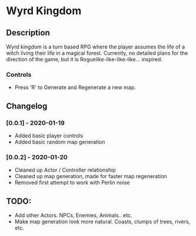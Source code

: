 # Wyrd Kingdom

## Description
Wyrd kingdom is a turn based RPG where the player assumes the life of a witch living their life in a magical forest. Currently, no detailed plans for the direction of the game, but it is Roguelike-like-like-like... inspired.

### Controls
- Press 'R' to Generate and Regenerate a new map.

## Changelog
### [0.0.1] - 2020-01-19
- Added basic player controls
- Added basic random map generation

### [0.0.2] - 2020-01-20
- Cleaned up Actor / Controller relationship
- Cleaned up map generation, made for faster map regeneration
- Removed first attempt to work with Perlin noise

## TODO:
- Add other Actors. NPCs, Enemies, Animals.. etc.
- Make map generation look more natural. Coasts, clumps of trees, rivers, etc.
